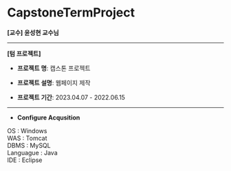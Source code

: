 # CapstoneTermProject

**[교수] 윤성현 교수님**

---

**[텀 프로젝트]**

- **프로젝트 명**: 캡스톤 프로젝트
- **프로젝트 설명**: 웹페이지 제작

- **프로젝트 기간**: 2023.04.07 - 2022.06.15

 
---
- **Configure Acqusition**

OS : Windows<br>
WAS : Tomcat<br>
DBMS : MySQL<br>
Languague : Java<br>
IDE : Eclipse<br>

